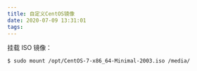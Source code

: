 ```yaml
---
title: 自定义CentOS镜像
date: 2020-07-09 13:31:01
tags:
---
```


挂载 ISO 镜像：

```bash
$ sudo mount /opt/CentOS-7-x86_64-Minimal-2003.iso /media/
```

